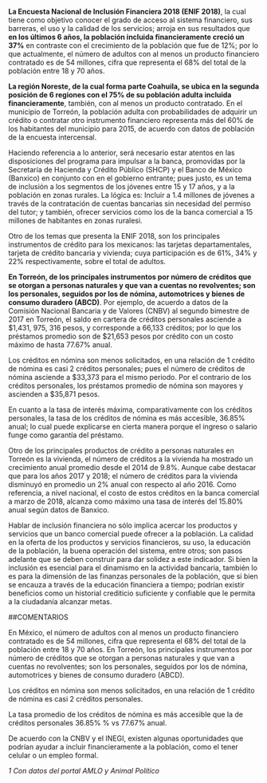
**La Encuesta Nacional de Inclusión Financiera 2018 (ENIF 2018)**, la cual tiene como objetivo conocer el grado de acceso al sistema financiero, sus barreras, el uso y la calidad de los servicios; arroja en sus resultados que **en los últimos 6 años, la población incluida financieramente creció un 37%** en contraste con el crecimiento de la población que fue de 12%; por lo que actualmente, el número de adultos con al menos un producto financiero contratado es de 54 millones, cifra que representa el 68% del total de la población entre 18 y 70 años.

**La región Noreste, de la cual forma parte Coahuila, se ubica en la segunda posición de 6 regiones con el 75% de su población adulta incluida financieramente**, también, con al menos un producto contratado. En el municipio de Torreón, la población adulta con probabilidades de adquirir un crédito o contratar otro instrumento financiero representa más del 60% de los habitantes del municipio para 2015, de acuerdo con datos de población de la encuesta intercensal.

Haciendo referencia a lo anterior, será necesario estar atentos en las disposiciones del programa  para impulsar a la banca, promovidas por la Secretaría de Hacienda y Crédito Público (SHCP) y el Banco de México (Banxico) en conjunto con en el gobierno entrante; pues justo, es un tema de inclusión a los segmentos de los jóvenes entre 15 y 17 años, y a la población en zonas rurales. La lógica es: Incluir a 1.4 millones de jóvenes a través de la contratación de cuentas bancarias sin necesidad del permiso del tutor; y también, ofrecer servicios como los de la banca comercial a 15 millones de habitantes en zonas ruralesi.

Otro de los temas que presenta la ENIF 2018, son los principales instrumentos de crédito para los mexicanos: las tarjetas departamentales, tarjeta de crédito bancaria y vivienda; cuya participación es de 61%, 34% y 22% respectivamente, sobre el total de adultos.

**En Torreón, de los principales instrumentos por número de créditos que se otorgan a personas naturales y que van a cuentas no revolventes; son los personales, seguidos por los de nómina, automotrices y bienes de consumo duradero (ABCD)**. Por ejemplo, de acuerdo a datos de la Comisión Nacional Bancaria y de Valores (CNBV) al segundo bimestre de 2017 en Torreón,  el saldo en cartera de créditos personales asciende a $1,431, 975, 316 pesos, y corresponde a 66,133 créditos; por lo que los préstamos promedio son de $21,653 pesos  por crédito con un costo máximo de hasta 77.67% anual.

Los créditos en nómina son menos solicitados, en una relación de 1 crédito de nómina es casi 2 créditos personales; pues el número de créditos de nómina asciende a $33,373 para el mismo periodo. Por el contrario de los créditos personales, los préstamos promedio de nómina son mayores y ascienden a $35,871 pesos.

En cuanto a la tasa de interés máxima, comparativamente con los créditos personales, la tasa de los créditos de nómina es más accesible, 36.85% anual; lo cual puede explicarse en cierta manera porque el ingreso o salario funge como garantía del préstamo.

Otro de los principales productos de crédito a personas naturales en Torreón es la vivienda, el número de créditos a la vivienda ha mostrado un crecimiento anual promedio desde el 2014 de 9.8%.  Aunque cabe destacar que para los años 2017 y 2018; el número de créditos para la vivienda disminuyó en promedio un 2% anual  con respecto al año 2016. Como referencia, a nivel nacional, el costo de estos créditos en la banca comercial a marzo de 2018, alcanza como máximo una tasa de interés del 15.80% anual según datos de Banxico.

Hablar de inclusión financiera no sólo implica acercar los productos y servicios que un banco comercial puede ofrecer a la población. La calidad en la oferta de los productos y servicios financieros, su uso, la educación de la población, la buena operación del sistema, entre otros; son pasos adelante que se deben construir para dar solidez a este indicador. Si bien la inclusión es esencial para el dinamismo en la actividad bancaria,  también lo es para la dimensión de las finanzas personales de la población, que si bien se encauza a través de la educación financiera a tiempo; podrían existir beneficios como un historial crediticio suficiente y confiable que le permita a la ciudadanía alcanzar metas.

##COMENTARIOS

En México, el número de adultos con al menos un producto financiero contratado es de 54 millones, cifra que representa el 68% del total de la población entre 18 y 70 años.
En Torreón, los principales instrumentos por número de créditos que se otorgan a personas naturales y que van a cuentas no revolventes; son los personales, seguidos por los de nómina, automotrices y bienes de consumo duradero (ABCD).

Los créditos en nómina son menos solicitados, en una relación de 1 crédito de nómina es casi 2 créditos personales.

La tasa promedio de los créditos de nómina es más accesible que la de créditos personales 36.85% % vs 77.67% anual.

De acuerdo con la CNBV y el INEGI, existen algunas oportunidades que podrían ayudar a incluir financieramente a la población, como el tener celular o un empleo formal.

*1 Con datos del portal AMLO y Animal Político*
